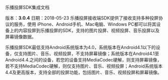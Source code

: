 乐播投屏SDK集成文档

版本：**3.0.4**
日期：2018-05-23
乐播投屏接收端SDK提供了接收支持多种投屏协议的服务，使用 iPhone、Android手机、Mac电脑、Windows PC都可以将其设备上的内容投屏到乐播投屏的SDK，支持的图片投屏、视频投屏、音乐投屏以及屏幕镜像数据。

乐播投屏SDK最低支持Android系统版本为4.0，系统版本在Android4.1以下的设备，仅支持图片、音乐、视频投屏，不支持屏幕镜像；系统版本在Android4.1至Android4.4.之间的设备，若您的设备支持MediaCodec硬解，则支持屏幕镜像，若不支持MediaCodec硬解，则仅支持图片、音乐、视频投屏；Android系统版本4.4及更高版本，支持全部的投屏功能，包括图片、音乐、视频投屏和屏幕镜像。